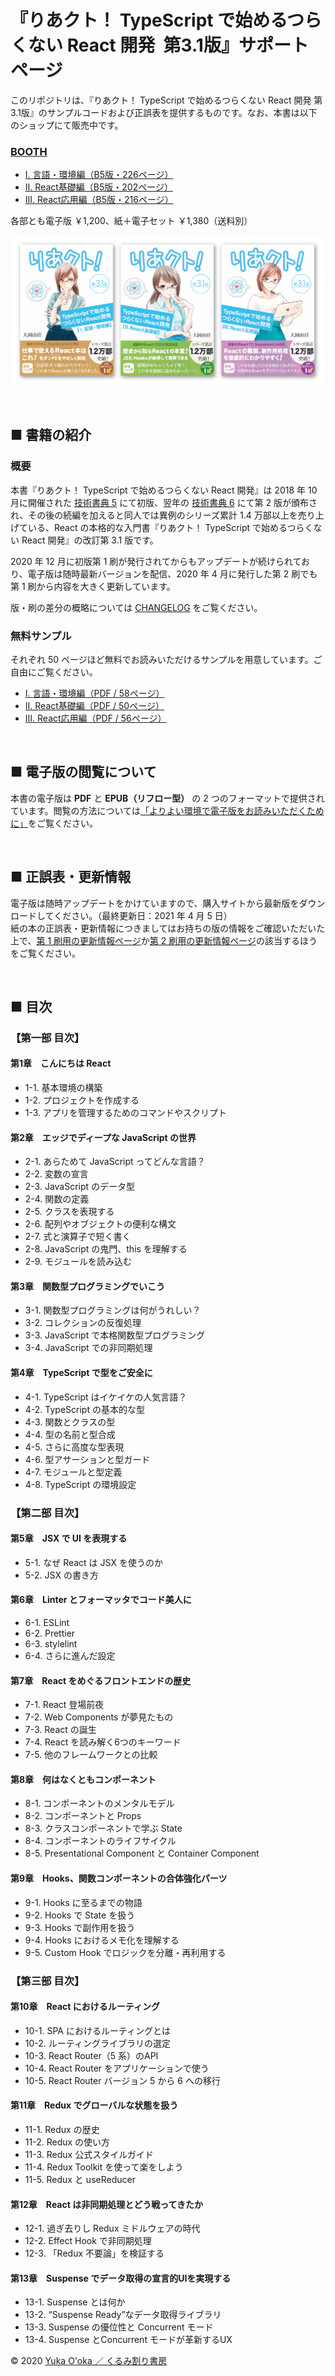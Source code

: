 # 『りあクト！ TypeScript で始めるつらくない React 開発 &nbsp;第3.1版』サポートページ

このリポジトリは、『りあクト！ TypeScript で始めるつらくない React 開発 第3.1版』のサンプルコードおよび正誤表を提供するものです。なお、本書は以下のショップにて販売中です。

### [BOOTH](https://oukayuka.booth.pm/)

- [Ⅰ. 言語・環境編（B5版・226ページ）](https://booth.pm/ja/items/2368045)
- [Ⅱ. React基礎編（B5版・202ページ）](https://booth.pm/ja/items/2368019)
- [Ⅲ. React応用編（B5版・216ページ）](https://booth.pm/ja/items/2367992)

各部とも電子版 ￥1,200、紙＋電子セット ￥1,380（送料別）

<a href="https://oukayuka.booth.pm/"><img src="./images/riakuto31-covers.png" /></a>

<br />

## ■ 書籍の紹介

### 概要

本書『りあクト！ TypeScript で始めるつらくない React 開発』は 2018 年 10 月に開催された [技術書典 5](https://techbookfest.org/event/tbf05) にて初版、翌年の [技術書典 6](https://techbookfest.org/event/tbf06) にて第 2 版が頒布され、その後の続編を加えると同人では異例のシリーズ累計 1.4 万部以上を売り上げている、React の本格的な入門書『りあクト！ TypeScript で始めるつらくない React 開発』の改訂第 3.1 版です。

2020 年 12 月に初版第 1 刷が発行されてからもアップデートが続けられており、電子版は随時最新バージョンを配信、2020 年 4 月に発行した第 2 刷でも第 1 刷から内容を大きく更新しています。

版・刷の差分の概略については [CHANGELOG](./CHANGELOG.md) をご覧ください。

### 無料サンプル

それぞれ 50 ページほど無料でお読みいただけるサンプルを用意しています。ご自由にご覧ください。

- [Ⅰ. 言語・環境編（PDF / 58ページ）](./samples/riakuto31pt1-sample.pdf)
- [Ⅱ. React基礎編（PDF / 50ページ）](./samples/riakuto31pt2-sample.pdf)
- [Ⅲ. React応用編（PDF / 56ページ）](./samples/riakuto31pt3-sample.pdf)

<br />

## ■ 電子版の閲覧について

本書の電子版は **PDF** と **EPUB（リフロー型）** の 2 つのフォーマットで提供されています。閲覧の方法については[「よりよい環境で電子版をお読みいただくために」](./ebook-tips.md)をご覧ください。

<br />

## ■ 正誤表・更新情報

電子版は随時アップデートをかけていますので、購入サイトから最新版をダウンロードしてください。（最終更新日：2021 年 4 月 5 日）  
紙の本の正誤表・更新情報につきましてはお持ちの版の情報をご確認いただいた上で、[第 1 刷用の更新情報ページ](./errata.md)か[第 2 刷用の更新情報ページ](./errata2.md)の該当するほうをご覧ください。

<br />

## ■ 目次

### 【第一部 目次】

#### 第1章　こんにちは React

- 1-1. 基本環境の構築
- 1-2. プロジェクトを作成する
- 1-3. アプリを管理するためのコマンドやスクリプト

#### 第2章　エッジでディープな JavaScript の世界

- 2-1. あらためて JavaScript ってどんな言語？
- 2-2. 変数の宣言
- 2-3. JavaScript のデータ型
- 2-4. 関数の定義
- 2-5. クラスを表現する
- 2-6. 配列やオブジェクトの便利な構文
- 2-7. 式と演算子で短く書く
- 2-8. JavaScript の鬼門、this を理解する
- 2-9. モジュールを読み込む

#### 第3章　関数型プログラミングでいこう

- 3-1. 関数型プログラミングは何がうれしい？
- 3-2. コレクションの反復処理
- 3-3. JavaScript で本格関数型プログラミング
- 3-4. JavaScript での非同期処理

#### 第4章　TypeScript で型をご安全に

- 4-1. TypeScript はイケイケの人気言語？
- 4-2. TypeScript の基本的な型
- 4-3. 関数とクラスの型
- 4-4. 型の名前と型合成
- 4-5. さらに高度な型表現
- 4-6. 型アサーションと型ガード
- 4-7. モジュールと型定義
- 4-8. TypeScript の環境設定

### 【第二部 目次】

#### 第5章　JSX で UI を表現する

- 5-1. なぜ React は JSX を使うのか
- 5-2. JSX の書き方

#### 第6章　Linter とフォーマッタでコード美人に

- 6-1. ESLint
- 6-2. Prettier
- 6-3. stylelint
- 6-4. さらに進んだ設定

#### 第7章　React をめぐるフロントエンドの歴史

- 7-1. React 登場前夜
- 7-2. Web Components が夢見たもの
- 7-3. React の誕生
- 7-4. React を読み解く6つのキーワード
- 7-5. 他のフレームワークとの比較

#### 第8章　何はなくともコンポーネント

- 8-1. コンポーネントのメンタルモデル
- 8-2. コンポーネントと Props
- 8-3. クラスコンポーネントで学ぶ State
- 8-4. コンポーネントのライフサイクル
- 8-5. Presentational Component と Container Component

#### 第9章　Hooks、関数コンポーネントの合体強化パーツ

- 9-1. Hooks に至るまでの物語
- 9-2. Hooks で State を扱う
- 9-3. Hooks で副作用を扱う
- 9-4. Hooks におけるメモ化を理解する
- 9-5. Custom Hook でロジックを分離・再利用する

### 【第三部 目次】

#### 第10章　React におけるルーティング

- 10-1. SPA におけるルーティングとは
- 10-2. ルーティングライブラリの選定
- 10-3. React Router（5 系）のAPI
- 10-4. React Router をアプリケーションで使う
- 10-5. React Router バージョン 5 から 6 への移行

#### 第11章　Redux でグローバルな状態を扱う

- 11-1. Redux の歴史
- 11-2. Redux の使い方
- 11-3. Redux 公式スタイルガイド
- 11-4. Redux Toolkit を使って楽をしよう
- 11-5. Redux と useReducer

#### 第12章　React は非同期処理とどう戦ってきたか

- 12-1. 過ぎ去りし Redux ミドルウェアの時代
- 12-2. Effect Hook で非同期処理
- 12-3. 「Redux 不要論」を検証する

#### 第13章　Suspense でデータ取得の宣言的UIを実現する

- 13-1. Suspense とは何か
- 13-2. “Suspense  Ready”なデータ取得ライブラリ
- 13-3. Suspense の優位性と Concurrent モード
- 13-4. Suspense とConcurrent モードが革新するUX

© 2020 [Yuka O'oka ／ くるみ割り書房](https://oukayuka.booth.pm/)
